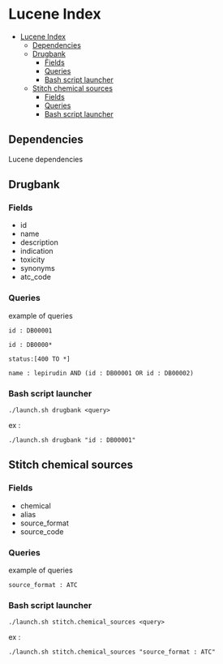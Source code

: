 # Lucene Index

- [Lucene Index](#lucene-index)
  - [Dependencies](#dependencies)
  - [Drugbank](#drugbank)
    - [Fields](#fields)
    - [Queries](#queries)
    - [Bash script launcher](#bash-script-launcher)
  - [Stitch chemical sources](#stitch-chemical-sources)
    - [Fields](#fields-1)
    - [Queries](#queries-1)
    - [Bash script launcher](#bash-script-launcher-1)


## Dependencies
Lucene dependencies

## Drugbank
### Fields
- id
- name
- description
- indication
- toxicity
- synonyms
- atc_code

### Queries
example of queries
```
id : DB00001
```

```
id : DB0000*
```

```
status:[400 TO *]
```

```
name : lepirudin AND (id : DB00001 OR id : DB00002)
```

### Bash script launcher
```
./launch.sh drugbank <query>
```

ex :
```
./launch.sh drugbank "id : DB00001"
```

## Stitch chemical sources
### Fields
- chemical
- alias
- source_format
- source_code

### Queries
example of queries
```
source_format : ATC
```

### Bash script launcher
```
./launch.sh stitch.chemical_sources <query>
```

ex :
```
./launch.sh stitch.chemical_sources "source_format : ATC"
```